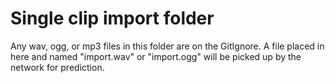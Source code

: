 # Single clip import folder
 Any wav, ogg, or mp3 files in this folder are on the GitIgnore. A file placed in here and named "import.wav" or "import.ogg" will be picked up by the network for prediction.